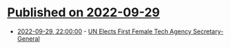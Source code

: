 # [Published on 2022-09-29](index.md)

* [2022-09-29, 22:00:00](https://yro.slashdot.org/story/22/09/29/2121234/un-elects-first-female-tech-agency-secretary-general?utm_source=rss1.0mainlinkanon&utm_medium=feed) - [UN Elects First Female Tech Agency Secretary-General](https://yro.slashdot.org/story/22/09/29/2121234/un-elects-first-female-tech-agency-secretary-general?utm_source=rss1.0mainlinkanon&utm_medium=feed)
